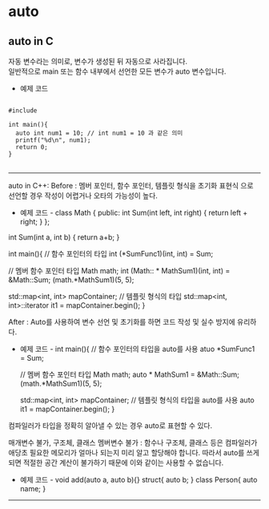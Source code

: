# auto

## auto in C

  자동 변수라는 의미로, 변수가 생성된 뒤 자동으로 사라집니다.  
  일반적으로 main 또는 함수 내부에서 선언한 모든 변수가 auto 변수입니다.

- 예제 코드 
<pre>
<code>
#include <stdio.h>

int main(){
  auto int num1 = 10; // int num1 = 10 과 같은 의미
  printf("%d\n", num1);
  return 0;
}
</code>
</pre>




-----------------------------------------------------------------------------------------------------

auto in C++:
Before : 
멤버 포인터, 함수 포인터, 템플릿 형식을 초기화 표현식 으로 선언할 경우 작성이 어렵거나 오타의 가능성이 높다.

- 예제 코드 -
class Math
{
public:
  int Sum(int left, int right)
  {
    return left + right;
  }
};

int Sum(int a, int b)
{
  return a+b;
}

int main(){
  // 함수 포인터의 타입
  int (*SumFunc1)(int, int) = Sum;
  
  // 멤버 함수 포인터 타입
  Math math;
  int (Math:: * MathSum1)(int, int) = &Math::Sum;
  (math.*MathSum1)(5, 5);
  
  std::map<int, int> mapContainer;
  // 템플릿 형식의 타입
  std::map<int, int>::iterator it1 = mapContainer.begin();
}

After :
Auto를 사용하여 변수 선언 및 초기화를 하면 코드 작성 및 실수 방지에 유리하다.

- 예제 코드 -
int main(){
  // 함수 포인터의 타입을 auto를 사용
  atuo *SumFunc1 = Sum;
  
  // 멤버 함수 포인터 타입
  Math math;
  auto * MathSum1 = &Math::Sum;
  (math.*MathSum1)(5, 5);
  
  std::map<int, int> mapContainer;
  // 템플릿 형식의 타입을 auto를 사용
  auto it1 = mapContainer.begin();
}

컴파일러가 타입을 정확히 알아낼 수 있는 경우 auto로 표현할 수 있다.

매개변수 불가, 구조체, 클래스 멤버변수 불가
: 함수나 구조체, 클래스 등은 컴파일러가 애당초 필요한 메모리가 얼마나 되는지 미리 알고 할당해야 합니다. 따라서 auto를 쓰게 되면 적절한 공간 계산이 불가하기 때문에 이와 같이는 사용할 수 없습니다.

- 예제 코드 -
void add(auto a, auto b){}
struct{
  auto b;
}
class Person{
  auto name;
}
----------------------------------------------------------------------------------------------------
